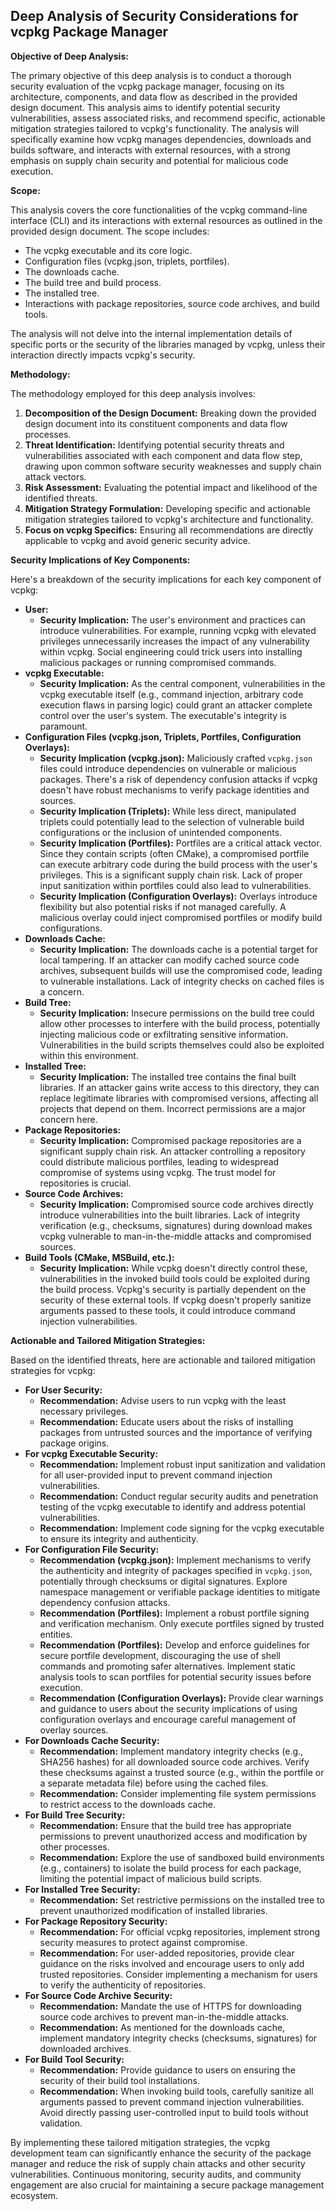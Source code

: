 ## Deep Analysis of Security Considerations for vcpkg Package Manager

**Objective of Deep Analysis:**

The primary objective of this deep analysis is to conduct a thorough security evaluation of the vcpkg package manager, focusing on its architecture, components, and data flow as described in the provided design document. This analysis aims to identify potential security vulnerabilities, assess associated risks, and recommend specific, actionable mitigation strategies tailored to vcpkg's functionality. The analysis will specifically examine how vcpkg manages dependencies, downloads and builds software, and interacts with external resources, with a strong emphasis on supply chain security and potential for malicious code execution.

**Scope:**

This analysis covers the core functionalities of the vcpkg command-line interface (CLI) and its interactions with external resources as outlined in the provided design document. The scope includes:

*   The vcpkg executable and its core logic.
*   Configuration files (vcpkg.json, triplets, portfiles).
*   The downloads cache.
*   The build tree and build process.
*   The installed tree.
*   Interactions with package repositories, source code archives, and build tools.

The analysis will not delve into the internal implementation details of specific ports or the security of the libraries managed by vcpkg, unless their interaction directly impacts vcpkg's security.

**Methodology:**

The methodology employed for this deep analysis involves:

1. **Decomposition of the Design Document:**  Breaking down the provided design document into its constituent components and data flow processes.
2. **Threat Identification:**  Identifying potential security threats and vulnerabilities associated with each component and data flow step, drawing upon common software security weaknesses and supply chain attack vectors.
3. **Risk Assessment:** Evaluating the potential impact and likelihood of the identified threats.
4. **Mitigation Strategy Formulation:**  Developing specific and actionable mitigation strategies tailored to vcpkg's architecture and functionality.
5. **Focus on vcpkg Specifics:** Ensuring all recommendations are directly applicable to vcpkg and avoid generic security advice.

**Security Implications of Key Components:**

Here's a breakdown of the security implications for each key component of vcpkg:

*   **User:**
    *   **Security Implication:** The user's environment and practices can introduce vulnerabilities. For example, running vcpkg with elevated privileges unnecessarily increases the impact of any vulnerability within vcpkg. Social engineering could trick users into installing malicious packages or running compromised commands.
*   **vcpkg Executable:**
    *   **Security Implication:** As the central component, vulnerabilities in the vcpkg executable itself (e.g., command injection, arbitrary code execution flaws in parsing logic) could grant an attacker complete control over the user's system. The executable's integrity is paramount.
*   **Configuration Files (vcpkg.json, Triplets, Portfiles, Configuration Overlays):**
    *   **Security Implication (vcpkg.json):**  Maliciously crafted `vcpkg.json` files could introduce dependencies on vulnerable or malicious packages. There's a risk of dependency confusion attacks if vcpkg doesn't have robust mechanisms to verify package identities and sources.
    *   **Security Implication (Triplets):** While less direct, manipulated triplets could potentially lead to the selection of vulnerable build configurations or the inclusion of unintended components.
    *   **Security Implication (Portfiles):** Portfiles are a critical attack vector. Since they contain scripts (often CMake), a compromised portfile can execute arbitrary code during the build process with the user's privileges. This is a significant supply chain risk. Lack of proper input sanitization within portfiles could also lead to vulnerabilities.
    *   **Security Implication (Configuration Overlays):**  Overlays introduce flexibility but also potential risks if not managed carefully. A malicious overlay could inject compromised portfiles or modify build configurations.
*   **Downloads Cache:**
    *   **Security Implication:** The downloads cache is a potential target for local tampering. If an attacker can modify cached source code archives, subsequent builds will use the compromised code, leading to vulnerable installations. Lack of integrity checks on cached files is a concern.
*   **Build Tree:**
    *   **Security Implication:**  Insecure permissions on the build tree could allow other processes to interfere with the build process, potentially injecting malicious code or exfiltrating sensitive information. Vulnerabilities in the build scripts themselves could also be exploited within this environment.
*   **Installed Tree:**
    *   **Security Implication:**  The installed tree contains the final built libraries. If an attacker gains write access to this directory, they can replace legitimate libraries with compromised versions, affecting all projects that depend on them. Incorrect permissions are a major concern here.
*   **Package Repositories:**
    *   **Security Implication:**  Compromised package repositories are a significant supply chain risk. An attacker controlling a repository could distribute malicious portfiles, leading to widespread compromise of systems using vcpkg. The trust model for repositories is crucial.
*   **Source Code Archives:**
    *   **Security Implication:**  Compromised source code archives directly introduce vulnerabilities into the built libraries. Lack of integrity verification (e.g., checksums, signatures) during download makes vcpkg vulnerable to man-in-the-middle attacks and compromised sources.
*   **Build Tools (CMake, MSBuild, etc.):**
    *   **Security Implication:** While vcpkg doesn't directly control these, vulnerabilities in the invoked build tools could be exploited during the build process. Vcpkg's security is partially dependent on the security of these external tools. If vcpkg doesn't properly sanitize arguments passed to these tools, it could introduce command injection vulnerabilities.

**Actionable and Tailored Mitigation Strategies:**

Based on the identified threats, here are actionable and tailored mitigation strategies for vcpkg:

*   **For User Security:**
    *   **Recommendation:**  Advise users to run vcpkg with the least necessary privileges.
    *   **Recommendation:**  Educate users about the risks of installing packages from untrusted sources and the importance of verifying package origins.
*   **For vcpkg Executable Security:**
    *   **Recommendation:** Implement robust input sanitization and validation for all user-provided input to prevent command injection vulnerabilities.
    *   **Recommendation:** Conduct regular security audits and penetration testing of the vcpkg executable to identify and address potential vulnerabilities.
    *   **Recommendation:** Implement code signing for the vcpkg executable to ensure its integrity and authenticity.
*   **For Configuration File Security:**
    *   **Recommendation (vcpkg.json):** Implement mechanisms to verify the authenticity and integrity of packages specified in `vcpkg.json`, potentially through checksums or digital signatures. Explore namespace management or verifiable package identities to mitigate dependency confusion attacks.
    *   **Recommendation (Portfiles):** Implement a robust portfile signing and verification mechanism. Only execute portfiles signed by trusted entities.
    *   **Recommendation (Portfiles):** Develop and enforce guidelines for secure portfile development, discouraging the use of shell commands and promoting safer alternatives. Implement static analysis tools to scan portfiles for potential security issues before execution.
    *   **Recommendation (Configuration Overlays):**  Provide clear warnings and guidance to users about the security implications of using configuration overlays and encourage careful management of overlay sources.
*   **For Downloads Cache Security:**
    *   **Recommendation:** Implement mandatory integrity checks (e.g., SHA256 hashes) for all downloaded source code archives. Verify these checksums against a trusted source (e.g., within the portfile or a separate metadata file) before using the cached files.
    *   **Recommendation:** Consider implementing file system permissions to restrict access to the downloads cache.
*   **For Build Tree Security:**
    *   **Recommendation:** Ensure that the build tree has appropriate permissions to prevent unauthorized access and modification by other processes.
    *   **Recommendation:** Explore the use of sandboxed build environments (e.g., containers) to isolate the build process for each package, limiting the potential impact of malicious build scripts.
*   **For Installed Tree Security:**
    *   **Recommendation:** Set restrictive permissions on the installed tree to prevent unauthorized modification of installed libraries.
*   **For Package Repository Security:**
    *   **Recommendation:**  For official vcpkg repositories, implement strong security measures to protect against compromise.
    *   **Recommendation:**  For user-added repositories, provide clear guidance on the risks involved and encourage users to only add trusted repositories. Consider implementing a mechanism for users to verify the authenticity of repositories.
*   **For Source Code Archive Security:**
    *   **Recommendation:**  Mandate the use of HTTPS for downloading source code archives to prevent man-in-the-middle attacks.
    *   **Recommendation:**  As mentioned for the downloads cache, implement mandatory integrity checks (checksums, signatures) for downloaded archives.
*   **For Build Tool Security:**
    *   **Recommendation:**  Provide guidance to users on ensuring the security of their build tool installations.
    *   **Recommendation:**  When invoking build tools, carefully sanitize all arguments passed to prevent command injection vulnerabilities. Avoid directly passing user-controlled input to build tools without validation.

By implementing these tailored mitigation strategies, the vcpkg development team can significantly enhance the security of the package manager and reduce the risk of supply chain attacks and other security vulnerabilities. Continuous monitoring, security audits, and community engagement are also crucial for maintaining a secure package management ecosystem.